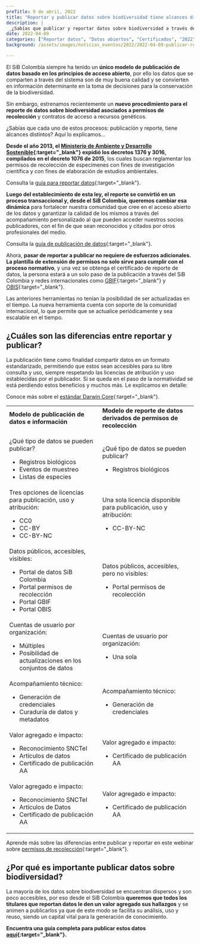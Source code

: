 ```yaml
---
preTitle: 9 de abril, 2022
title: "Reportar y publicar datos sobre biodiversidad tiene alcances diferentes: ¿los conoces?"
description: |
 _¿Sabías que publicar y reportar datos sobre biodiversidad a través del SiB Colombia tienen alcances distintos? Conoce aquí los detalles._
date: 2022-04-09
categories: ["Reportar datos", "Datos abiertos", "Certificados", "2022"]
background: /assets/images/noticias_eventos/2022/2022-04-09-publicar-reportar-datos-biodiversidad.jpg

---
```


El SiB Colombia siempre ha tenido un **único modelo de publicación de datos basado en los principios de acceso abierto**, por ello los datos que se comparten a través del sistema son de muy buena calidad y se convierten en información determinante en la toma de decisiones para la conservación de la biodiversidad.

Sin embargo, estrenamos recientemente un **nuevo procedimiento para el reporte de datos sobre biodiversidad asociados a permisos de recolección** y contratos de acceso a recursos genéticos.

¿Sabías que cada uno de estos procesos: publicación y reporte, tiene alcances distintos? Aquí lo explicamos…

**Desde el año 2013, el [Ministerio de Ambiente y Desarrollo Sostenible](https://www.minambiente.gov.co/){:target="_blank"} expidió los decretos 1376 y 3016, compilados en el decreto 1076 de 2015**, los cuales buscan reglamentar los permisos de recolección de especímenes con fines de investigación científica y con fines de elaboración de estudios ambientales.

Consulta la [guía para reportar datos](https://biodiversidad.co/compartir/guia-para-reportar/){:target="_blank"}.

**Luego del establecimiento de esta ley, el reporte se convirtió en un proceso transaccional y, desde el SiB Colombia, queremos cambiar esa dinámica** para fortalecer nuestra comunidad que cree en el acceso abierto de los datos y garantizar la calidad de los mismos a través del acompañamiento personalizado al que pueden acceder nuestros socios publicadores, con el fin de que sean reconocidos y citados por otros profesionales del medio.

Consulta la [guía de publicación de datos](https://biodiversidad.co/compartir/guia-para-publicar/){:target="_blank"}.

Ahora, **pasar de reportar a publicar no requiere de esfuerzos adicionales. La plantilla de extensión de permisos no solo sirve para cumplir con el proceso normativo**, y una vez se obtenga el certificado de reporte de datos, la persona estará a un solo paso de la publicación a través del SiB Colombia y redes internacionales como [GBIF](https://www.gbif.org/){:target="_blank"} y [OBIS](https://obis.org/){:target="_blank"}.

Las anteriores herramientas no tenían la posibilidad de ser actualizadas en el tiempo. La nueva herramienta cuenta con soporte de la comunidad internacional, lo que permite que se actualice periódicamente y sea escalable en el tiempo.


## ¿Cuáles son las diferencias entre reportar y publicar?

La publicación tiene como finalidad compartir datos en un formato estandarizado, permitiendo que estos sean accesibles para su libre consulta y uso, siempre respetando las licencias de atribución y uso establecidas por el publicador. Si se queda en el paso de la normatividad se está perdiendo estos beneficios y muchos más. Le explicamos en detalle:

Conoce más sobre el [estándar Darwin Core](https://biodiversidad.co/recursos/plantillas-dwc/){:target="_blank"}.


 <table>
  <tr>
   <td><strong>Modelo de publicación de datos e información</strong></td>
   <td><strong>Modelo de reporte de datos derivados de permisos de recolección</strong></td>
  </tr>
  <tr>
<td>

 ¿Qué tipo de datos se pueden publicar?
 * Registros biológicos
 * Eventos de muestreo
 * Listas de especies

</td><td>
 
 ¿Qué tipo de datos se pueden publicar?
 * Registros biológicos
    
</td>
  </tr>
  <tr>
   <td>Tres opciones de licencias para publicación, uso y atribución:
    <ul>
     <li>CC0</li>
     <li>CC-BY</li>
     <li>CC-BY-NC</li>
    </ul>
   </td>
   <td>Una  sola licencia disponible para publicación, uso y atribución:
    <ul>
     <li>CC-BY-NC</li>
    </ul>
   </td>
  </tr>
  <tr>
   <td>Datos públicos, accesibles, visibles:
    <ul>
     <li>Portal de datos SiB Colombia</li>
     <li>Portal permisos de recolección</li>
     <li>Portal GBIF</li>
     <li>Portal OBIS</li>
    </ul>
   </td>
   <td>Datos públicos, accesibles, pero no visibles:
    <ul>
    <li>Portal permisos de recolección</li>
    </ul>
   </td>
  </tr>
  <tr>
   <td>Cuentas de usuario por organización:
    <ul>
     <li>Múltiples</li>
     <li>Posibilidad de actualizaciones en los conjuntos de datos</li>
    </ul>
   </td>
   <td>Cuentas de usuario por organización:
    <ul>
     <li>Una sola</li>
    </ul>
   </td>
  </tr>
  <tr>
   <td>Acompañamiento técnico:
    <ul>
     <li>Generación de credenciales</li>
     <li>Curaduría de datos y metadatos</li>
    </ul>
   </td>
   <td>Acompañamiento técnico:
    <ul>
     <li>Generación de credenciales</li>
    </ul>
   </td>
  </tr>
  <tr>
   <td>Valor agregado e impacto:
    <ul>
     <li>Reconocimiento SNCTeI</li>
     <li>Artículos de datos</li>
     <li>Certificado de publicación AA</li>
    </ul>
   </td>
   <td>Valor agregado e impacto:
    <ul>
     <li>Certificado de publicación AA</li>
    </ul>
   </td>
  </tr>
  <tr>
   <td>Valor agregado e impacto:
    <ul>
     <li>Reconocimiento SNCTeI</li>
     <li>Artículos de Datos</li>
     <li>Certificado de publicación AA</li>
    </ul>
   </td>
   <td>Valor agregado e impacto:
    <ul>
     <li>Certificado de publicación AA</li>
    </ul>
   </td>
  </tr>
 </table>


Aprende más sobre las diferencias entre publicar y reportar en este webinar sobre [permisos de recolección](https://youtu.be/XzMTOOns3yo){:target="_blank"}.


## ¿Por qué es importante publicar datos sobre biodiversidad?

La mayoría de los datos sobre biodiversidad se encuentran dispersos y son poco accesibles, por eso desde el SiB Colombia **queremos que todos los titulares que reportan datos le den un valor agregado sus hallazgos** y se animen a publicarlos ya que de este modo se facilita su análisis, uso y reuso, siendo un capital vital para la generación de conocimiento.

**Encuentra una guía completa para publicar estos datos [aquí](https://biodiversidad.co/compartir/guia-para-reportar/){:target="_blank"}.**
